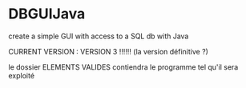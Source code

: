 # DBGUIJava
create a simple GUI with access to a SQL db with Java

CURRENT VERSION : VERSION 3 !!!!!! (la version définitive ?)

le dossier ELEMENTS VALIDES contiendra le programme tel qu'il sera exploité
